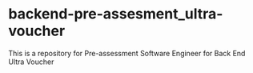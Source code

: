 # backend-pre-assesment_ultra-voucher
This is a repository for Pre-assessment Software Engineer for Back End Ultra Voucher
